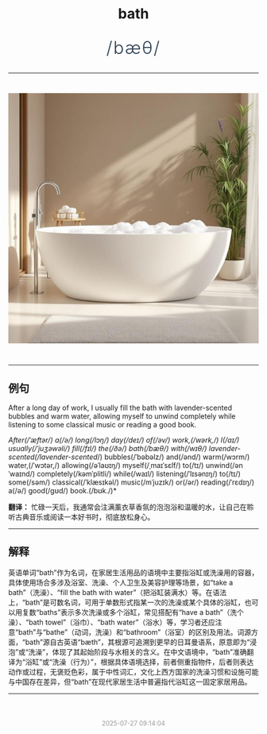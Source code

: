 <div align="center">

# bath

<div style="margin: 30px 0;">
<h1 style="font-size: 2.5em; font-weight: 300; letter-spacing: 2px; margin: 0; color: #2c3e50;">
/bæθ/
</h1>
</div>

</div>

---

<div align="center" style="margin: 40px 0;">

![bath](images/bath.png)

</div>

---

## 例句

After a long day of work, I usually fill the bath with lavender-scented bubbles and warm water, allowing myself to unwind completely while listening to some classical music or reading a good book.

*After(/ˈæftər/) a(/ə/) long(/lɔŋ/) day(/deɪ/) of(/əv/) work,(/wərk,/) I(/aɪ/) usually(/ˈjuʒəwəli/) fill(/fɪl/) the(/ðə/) bath(/bæθ/) with(/wɪθ/) lavender-scented(/lavender-scented*/) bubbles(/ˈbəbəlz/) and(/ənd/) warm(/wɔrm/) water,(/ˈwɔtər,/) allowing(/əˈlaʊɪŋ/) myself(/ˌmaɪˈsɛlf/) to(/tɪ/) unwind(/ənˈwaɪnd/) completely(/kəmˈplitli/) while(/waɪl/) listening(/ˈlɪsənɪŋ/) to(/tɪ/) some(/səm/) classical(/ˈklæsɪkəl/) music(/mˈjuzɪk/) or(/ər/) reading(/ˈrɛdɪŋ/) a(/ə/) good(/gʊd/) book.(/bʊk./)*

**翻译：** 忙碌一天后，我通常会注满薰衣草香氛的泡泡浴和温暖的水，让自己在聆听古典音乐或阅读一本好书时，彻底放松身心。

---

## 解释

英语单词“bath”作为名词，在家居生活用品的语境中主要指浴缸或洗澡用的容器，具体使用场合多涉及浴室、洗澡、个人卫生及美容护理等场景，如“take a bath”（洗澡）、“fill the bath with water”（把浴缸装满水）等。在语法上，“bath”是可数名词，可用于单数形式指某一次的洗澡或某个具体的浴缸，也可以用复数“baths”表示多次洗澡或多个浴缸，常见搭配有“have a bath”（洗个澡）、“bath towel”（浴巾）、“bath water”（浴水）等，学习者还应注意“bath”与“bathe”（动词，洗澡）和“bathroom”（浴室）的区别及用法。词源方面，“bath”源自古英语“bæth”，其根源可追溯到更早的日耳曼语系，原意即为“浸泡”或“洗澡”，体现了其起始阶段与水相关的含义。在中文语境中，“bath”准确翻译为“浴缸”或“洗澡（行为）”，根据具体语境选择，前者侧重指物件，后者则表达动作或过程，无褒贬色彩，属于中性词汇，文化上西方国家的洗澡习惯和设施可能与中国存在差异，但“bath”在现代家居生活中普遍指代浴缸这一固定家居用品。


---

<div align="center" style="margin-top: 50px;">
<small style="color: #999; font-size: 0.9em;">2025-07-27 09:14:04</small>
</div>
